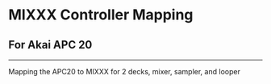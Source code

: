 # MIXXX Controller Mapping
## For Akai APC 20
---

Mapping the APC20 to MIXXX for 2 decks, mixer, sampler, and looper
